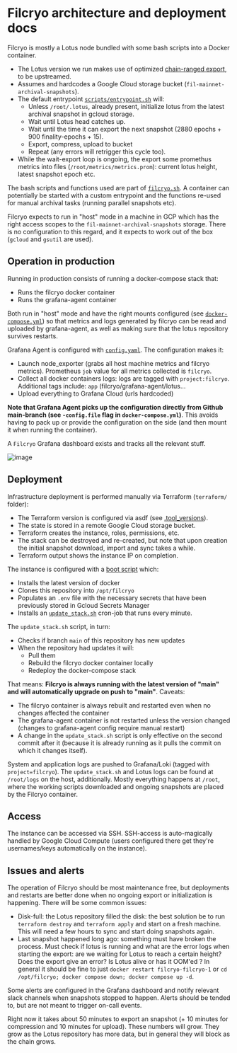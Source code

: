 # Filcryo architecture and deployment docs

Filcryo is mostly a Lotus node bundled with some bash scripts into a Docker container.

* The Lotus version we run makes use of optimized [chain-ranged export](https://github.com/filecoin-project/lotus/pull/10145), to be upstreamed.
* Assumes and hardcodes a Google Cloud storage bucket (`fil-mainnet-archival-snapshots`).
* The default entrypoint [`scripts/entrypoint.sh`](scripts/entrypoint.sh) will:
  * Unless `/root/.lotus`, already present, initialize lotus from the latest archival snapshot in gcloud storage.
  * Wait until Lotus head catches up.
  * Wait until the time it can export the next snapshot (2880 epochs + 900 finality-epochs + 15).
  * Export, compress, upload to bucket
  * Repeat (any errors will retrigger this cycle too).
* While the wait-export loop is ongoing, the export some promethus metrics into files (`/root/metrics/metrics.prom`): current lotus height, latest snapshot epoch etc.

The bash scripts and functions used are part of [`filcryo.sh`](scripts/filcryo.sh). A container can potentially be started with a custom entrypoint and the functions re-used for manual archival tasks (running parallel snapshots etc).

Filcryo expects to run in "host" mode in a machine in GCP which has the right access scopes to the `fil-mainnet-archival-snapshots` storage. There is no configuration to this regard, and it expects to work out of the box (`gcloud` and `gsutil` are used).

## Operation in production

Running in production consists of running a docker-compose stack that:

* Runs the filcryo docker container
* Runs the grafana-agent container

Both run in "host" mode and have the right mounts configured (see [`docker-compose.yml`](docker-compose.yml)) so that metrics and logs generated by filcryo can be read and uploaded by grafana-agent, as well as making sure that the lotus repository survives restarts.

Grafana Agent is configured with [`config.yaml`](grafana-agent/config.yaml). The configuration makes it:
  * Launch node_exporter (grabs all host machine metrics and filcryo metrics). Prometheus `job` value for all metrics collected is `filcryo`.
  * Collect all docker containers logs: logs are tagged with `project:filcryo`. Additional tags include: `app` (filcryo/grafana-agent/lotus...
  * Upload everything to Grafana Cloud (urls hardcoded)

**Note that Grafana Agent picks up the configuration directly from Github main-branch (see `-config.file` flag in `docker-compose.yml`)**. This avoids having to pack up or provide the configuration on the side (and then mount it when running the container).

A `Filcryo` Grafana dashboard exists and tracks all the relevant stuff.

![image](https://user-images.githubusercontent.com/1027022/214831509-eca73672-79ad-42f3-b30c-71ebad00148a.png)


## Deployment

Infrastructure deployment is performed manually via Terraform (`terraform/` folder):

* The Terraform version is configured via asdf (see [.tool_versions](.tool_versions)).
* The state is stored in a remote Google Cloud storage bucket.
* Terraform creates the instance, roles, permissions, etc.
* The stack can be destroyed and re-created, but note that upon creation the initial snapshot download, import and sync takes a while.
* Terraform output shows the instance IP on completion.

The instance is configured with a [boot script](terraform/boot.sh) which:

* Installs the latest version of docker
* Clones this repository into `/opt/filcryo`
* Populates an `.env` file with the necessary secrets that have been previously stored in Gcloud Secrets Manager
* Installs an [`update_stack.sh`](scripts/update_stack.sh) cron-job that runs every minute.

The `update_stack.sh` script, in turn:

* Checks if branch `main` of this repository has new updates
* When the repository had updates it will:
  * Pull them
  * Rebuild the filcryo docker container locally
  * Redeploy the docker-compose stack

That means: **Filcryo is always running with the latest version of "main" and will automatically upgrade on push to "main"**. Caveats:

* The filcryo container is always rebuilt and restarted even when no changes affected the container
* The grafana-agent container is not restarted unless the version changed (changes to grafana-agent config require manual restart)
* A change in the `update_stack.sh` script is only effective on the second commit after it (because it is already running as it pulls the commit on which it changes itself).

System and application logs are pushed to Grafana/Loki (tagged with `project=filcryo`). The `update_stack.sh` and Lotus logs can be found at `/root/logs` on the host, additionally. Mostly everything happens at `/root`, where the working scripts downloaded and ongoing snapshots are placed by the Filcryo container.

## Access

The instance can be accessed via SSH. SSH-access is auto-magically handled by Google Cloud Compute (users configured there get they're usernames/keys automatically on the instance).

## Issues and alerts

The operation of Filcryo should be most maintenance free, but deployments and restarts are better done when no ongoing export or initialization is happening. There will be some common issues:

* Disk-full: the Lotus repository filled the disk: the best solution be to run `terraform destroy` and `terraform apply` and start on a fresh machine. This will need a few hours to sync and start doing snapshots again.
* Last snapshot happened long ago: something must have broken the process. Must check if lotus is running and what are the error logs when starting the export: are we waiting for Lotus to reach a certain height? Does the export give an error? Is Lotus alive or has it OOM'ed ? In general it should be fine to just `docker restart filcryo-filcryo-1` or `cd /opt/filcryo; docker compose down; docker compose up -d`.

Some alerts are configured in the Grafana dashboard and notify relevant slack channels when snapshots stopped to happen. Alerts should be tended to, but are not meant to trigger on-call events.

Right now it takes about 50 minutes to export an snapshot (+ 10 minutes for compression and 10 minutes for upload). These numbers will grow. They grow as the Lotus repository has more data, but in general they will block as the chain grows.

